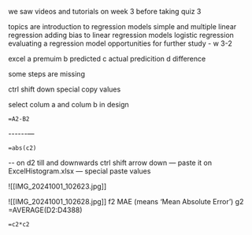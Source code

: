 we saw videos and tutorials on week 3 before taking quiz 3

topics are
introduction to regression models
simple and multiple linear regression
adding bias to linear regression models
logistic regression
evaluating a regression model
opportunities for further study - w 3-2


excel
a premuim
b predicted
c actual predicition
d difference

some steps are missing

ctrl shift down
special copy
values

select colum a and colum b
in design

	=A2-B2

------—

	=abs(c2)
--
	on d2 till and downwards
	ctrl shift arrow down
—
	paste it on ExcelHistogram.xlsx
—
	special paste
	values

![[IMG_20241001_102623.jpg]]

![[IMG_20241001_102628.jpg]]
f2 MAE (means  ‘Mean Absolute Error’)
	g2
		=AVERAGE(D2:D4388)



	=c2*c2

